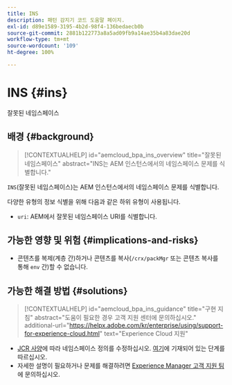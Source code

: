 ```yaml
---
title: INS
description: 패턴 감지기 코드 도움말 페이지.
exl-id: d89e1589-3195-4b2d-98f4-136bedaecb0b
source-git-commit: 2881b122773a8a5ad09fb9a14ae35b4a83dae20d
workflow-type: tm+mt
source-wordcount: '109'
ht-degree: 100%

---
```


# INS {#ins}

잘못된 네임스페이스

## 배경 {#background}

>[!CONTEXTUALHELP]
>id="aemcloud_bpa_ins_overview"
>title="잘못된 네임스페이스"
>abstract="INS는 AEM 인스턴스에서의 네임스페이스 문제를 식별합니다."

`INS`(잘못된 네임스페이스)는 AEM 인스턴스에서의 네임스페이스 문제를 식별합니다.

다양한 유형의 정보 식별을 위해 다음과 같은 하위 유형이 사용됩니다.

* `uri`: AEM에서 잘못된 네임스페이스 URI를 식별합니다.

## 가능한 영향 및 위험 {#implications-and-risks}

* 콘텐츠를 복제(계층 간)하거나 콘텐츠를 복사(`/crx/packMgr` 또는 콘텐츠 복사를 통해 `env` 간)할 수 없습니다.

## 가능한 해결 방법 {#solutions}

>[!CONTEXTUALHELP]
>id="aemcloud_bpa_ins_guidance"
>title="구현 지침"
>abstract="도움이 필요한 경우 고객 지원 센터에 문의하십시오."
>additional-url="https://helpx.adobe.com/kr/enterprise/using/support-for-experience-cloud.html" text="Experience Cloud 지원"

* [JCR 사양](https://developer.adobe.com/experience-manager/reference-materials/spec/jcr/1.0/4.5_Namespaces.html)에 따라 네임스페이스 정의를 수정하십시오. [여기](https://experienceleaguecommunities.adobe.com/t5/adobe-experience-manager/how-can-i-delete-a-namespace-created-in-crx/td-p/225163)에 기재되어 있는 단계를 따르십시오.
* 자세한 설명이 필요하거나 문제를 해결하려면 [Experience Manager 고객 지원 팀](https://helpx.adobe.com/kr/enterprise/using/support-for-experience-cloud.html)에 문의하십시오.
